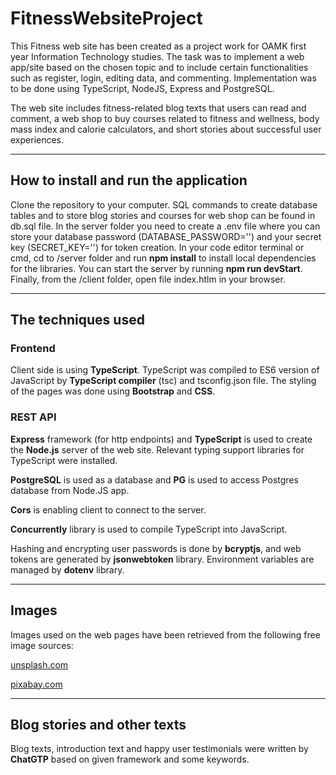 # FitnessWebsiteProject

This Fitness web site has been created as a project work for OAMK first year Information Technology studies. The task was to implement a web app/site based on the chosen topic and to include certain functionalities such as register, login, editing data, and commenting. Implementation was to be done using TypeScript, NodeJS, Express and PostgreSQL.

The web site includes fitness-related blog texts that users can read and comment, a web shop to buy courses related to fitness and wellness, body mass index and calorie calculators, and short stories about successful user experiences.

---

## How to install and run the application
Clone the repository to your computer. SQL commands to create database tables and to store blog stories and courses for web shop can be found in db.sql file. In the server folder you need to create a .env file where you can store your database password (DATABASE_PASSWORD='') and your secret key (SECRET_KEY='') for token creation. In your code editor terminal or cmd, cd to /server folder and run **npm install** to install local dependencies for the libraries. You can start the server by running **npm run devStart**. Finally, from the /client folder, open file index.htlm in your browser.

---

## The techniques used
### Frontend
Client side is using **TypeScript**. TypeScript was compiled to ES6 version of JavaScript by **TypeScript compiler** (tsc) and tsconfig.json file. The styling of the pages was done using **Bootstrap** and **CSS**.

### REST API
**Express** framework (for http endpoints) and **TypeScript** is used to create the **Node.js** server of the web site. Relevant typing support libraries for TypeScript were installed.

**PostgreSQL** is used as a database and **PG** is used to access Postgres database from Node.JS app.

**Cors** is enabling client to connect to the server.

**Concurrently** library is used to compile TypeScript into JavaScript.

Hashing and encrypting user passwords is done by **bcryptjs**, and web tokens are generated by **jsonwebtoken** library. Environment variables are managed by **dotenv** library.

---

## Images
Images used on the web pages have been retrieved from the following free image sources:

[unsplash.com](https://unsplash.com/)

[pixabay.com](https://pixabay.com/)


---

## Blog stories and other texts

Blog texts, introduction text and happy user testimonials were written by **ChatGTP** based on given framework and some keywords.


